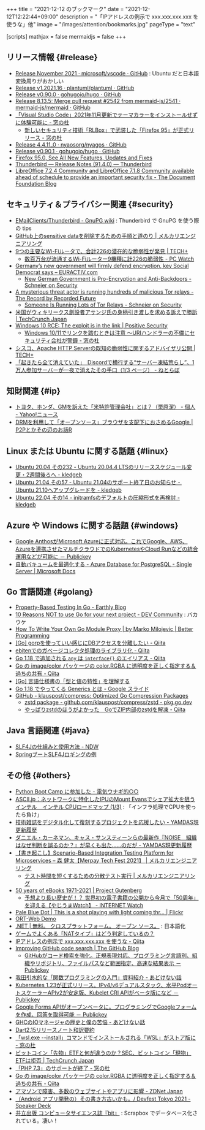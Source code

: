 +++
title = "2021-12-12 のブックマーク"
date =  "2021-12-12T12:22:44+09:00"
description = "「IPアドレスの例示で xxx.xxx.xxx.xxx を使うな」他"
image = "/images/attention/bookmarks.jpg"
pageType = "text"

[scripts]
  mathjax = false
  mermaidjs = false
+++

## リリース情報 {#release}

- [Release November 2021 · microsoft/vscode · GitHub](https://github.com/microsoft/vscode/releases/tag/1.63.0) : Ubuntu だと日本語変換周りがおかしい
- [Release v1.2021.16 · plantuml/plantuml · GitHub](https://github.com/plantuml/plantuml/releases/tag/v1.2021.16)
- [Release v0.90.0 · gohugoio/hugo · GitHub](https://github.com/gohugoio/hugo/releases/tag/v0.90.0)
- [Release 8.13.5: Merge pull request #2542 from mermaid-js/2541 · mermaid-js/mermaid · GitHub](https://github.com/mermaid-js/mermaid/releases/tag/8.13.5)
- [「Visual Studio Code」2021年11月更新でテーマカラーをインストールせずに体験可能に - 窓の杜](https://forest.watch.impress.co.jp/docs/news/1372930.html)
  - [新しいセキュリティ技術「RLBox」で武装した「Firefox 95」が正式リリース - 窓の杜](https://forest.watch.impress.co.jp/docs/news/1372398.html)
- [Release 4.4.11_0 · nyaosorg/nyagos · GitHub](https://github.com/nyaosorg/nyagos/releases/tag/4.4.11_0)
- [Release v0.90.1 · gohugoio/hugo · GitHub](https://github.com/gohugoio/hugo/releases/tag/v0.90.1)
- [Firefox  95.0, See All New Features, Updates and Fixes](https://www.mozilla.org/en-US/firefox/95.0/releasenotes/)
- [Thunderbird — Release Notes (91.4.0) — Thunderbird](https://www.thunderbird.net/en-US/thunderbird/91.4.0/releasenotes/)
- [LibreOffice 7.2.4 Community and LibreOffice 7.1.8 Community available ahead of schedule to provide an important security fix - The Document Foundation Blog](https://blog.documentfoundation.org/blog/2021/12/06/libreoffice-7-2-4-and-7-1-8-community/)

## セキュリティ＆プライバシー関連 {#security}

- [EMailClients/Thunderbird - GnuPG wiki](https://wiki.gnupg.org/EMailClients/Thunderbird) : Thunderbird で GnuPG を使う際の tips
- [GitHub上のsensitive dataを削除するための手順と道のり | メルカリエンジニアリング](https://engineering.mercari.com/blog/entry/20211207-removing-sensitive-data-from-github/)
- [9つの主要なWi-Fiルータで、合計226の潜在的な脆弱性が発見 | TECH+](https://news.mynavi.jp/techplus/article/20211206-2217734/)
  - [数百万台が流通するWi-Fiルーター9機種に計226の脆弱性  - PC Watch](https://pc.watch.impress.co.jp/docs/news/1371876.html)
- [Germany’s new government will firmly defend encryption, key Social Democrat says – EURACTIV.com](https://www.euractiv.com/section/data-protection/interview/germanys-new-government-will-firmly-defend-encryption-key-social-democrat-says/)
  - [New German Government is Pro-Encryption and Anti-Backdoors - Schneier on Security](https://www.schneier.com/blog/archives/2021/12/new-german-government-is-pro-encryption-and-anti-backdoors.html)
- [A mysterious threat actor is running hundreds of malicious Tor relays - The Record by Recorded Future](https://therecord.media/a-mysterious-threat-actor-is-running-hundreds-of-malicious-tor-relays/)
  - [Someone Is Running Lots of Tor Relays - Schneier on Security](https://www.schneier.com/blog/archives/2021/12/someone-is-running-lots-of-tor-relays.html)
- [米国がウィキリークス創設者アサンジ氏の身柄引き渡しを求める訴えで勝訴  |  TechCrunch Japan](https://jp.techcrunch.com/2021/12/11/2021-12-10-us-wins-assange-extradition-appeal/)
- [Windows 10 RCE: The exploit is in the link | Positive Security](https://positive.security/blog/ms-officecmd-rce)
  - [Windows 10/11でリンクを踏むときは注意 ～URIハンドラーの不備にセキュリティ会社が警鐘 - 窓の杜](https://forest.watch.impress.co.jp/docs/news/1373307.html)
- [シスコ、Apache HTTP Serverの既知の脆弱性に関するアドバイザリ公開 | TECH+](https://news.mynavi.jp/techplus/article/20211210-2222944/)
- [「起きたら全て消えていた」　Discordで横行する“サーバー凍結荒らし”、1万人参加サーバーが一夜で消えたその手口（1/3 ページ） - ねとらぼ](https://nlab.itmedia.co.jp/nl/articles/2112/07/news166.html)

## 知財関連 {#ip}

- [トヨタ、ホンダ、GMを訴えた「米特許管理会社」とは？（栗原潔） - 個人 - Yahoo!ニュース](https://news.yahoo.co.jp/byline/kuriharakiyoshi/20211209-00271836)
- [DRMを利用して「オープンソース」ブラウザを支配下におさめるGoogle | P2Pとかその辺のお話R](https://p2ptk.org/copyright/2033)

## Linux または Ubuntu に関する話題 {#linux}

- [Ubuntu 20.04 その232 - Ubuntu 20.04.4 LTSのリリーススケジュール変更・2週間後ろへ - kledgeb](https://kledgeb.blogspot.com/2021/12/ubuntu-2004-232-ubuntu-20044-lts2.html)
- [Ubuntu 21.04 その57 - Ubuntu 21.04のサポート終了日のお知らせ・Ubuntu 21.10へアップグレードを - kledgeb](https://kledgeb.blogspot.com/2021/12/ubuntu-2104-57-ubuntu-2104ubuntu-2110.html)
- [Ubuntu 22.04 その14 - initramfsのデフォルトの圧縮形式を再検討 - kledgeb](https://kledgeb.blogspot.com/2021/12/ubuntu-2204-14-initramfs.html)

## Azure や Windows に関する話題 {#windows}

- [Google AnthosがMicrosoft Azureに正式対応。これでGoogle、AWS、Azureを連携させたマルチクラウドでのKubernetesやCloud Runなどの統合運用などが可能に － Publickey](https://www.publickey1.jp/blog/21/google_anthosmicrosoft_azuregoogleawsazurekubernetescloud_run.html)
- [自動バキュームを最適化する - Azure Database for PostgreSQL - Single Server | Microsoft Docs](https://docs.microsoft.com/ja-jp/azure/postgresql/howto-optimize-autovacuum)

## Go 言語関連 {#golang}

- [Property-Based Testing In Go - Earthly Blog](https://earthly.dev/blog/property-based-testing/)
- [10 Reasons NOT to use Go for your next project - DEV Community](https://dev.to/valeriavg/10-reasons-not-to-use-go-for-your-next-project-313i) : バカウケ
- [How To Write Your Own Go Module Proxy | by Marko Milojevic | Better Programming](https://betterprogramming.pub/how-to-write-your-own-go-module-proxy-ed2d861c577a)
- [[Go] gorpを使っていい感じにDBアクセスを分離したい - Qiita](https://qiita.com/okkn/items/c44add184190cb50bf2b)
- [ebitenでのガベージコレクタ処理のライブラリ化 - Qiita](https://qiita.com/kubohisa/items/959f583fd3f674831d33)
- [Go 1.18 で追加される `any` は `interface{}` のエイリアス - Qiita](https://qiita.com/sg0hsmt/items/06449d7ec8382b68d457)
- [Go の image/color パッケージの color.RGBA に透明度を正しく指定する＆過ちの共有 - Qiita](https://qiita.com/k1350_1023/items/7b4fe395170c495df92c)
- [[Go] 言語仕様書の「型と値の特性」を理解する](https://zenn.dev/senk/articles/33c9dc7ea25dab)
- [Go 1.18 でやってくる Generics とは - Google スライド](https://docs.google.com/presentation/d/e/2PACX-1vT-QbiH2Olure_IACLFclnsuedJkkdopmnDrOOK8ytGDhE2Y595js2w-yQ3gV7fk2GWV0bCLFd58EH-/pub?start=false&loop=false&delayms=3000#slide=id.p)
- [GitHub - klauspost/compress: Optimized Go Compression Packages](https://github.com/klauspost/compress)
  - [zstd package - github.com/klauspost/compress/zstd - pkg.go.dev](https://pkg.go.dev/github.com/klauspost/compress/zstd)
  - [やっぱりzstdのほうがよかった　GoでZIP内部のzstdを解凍 - Qiita](https://qiita.com/saliton/items/f0fa1ee0e5edf67a0978)

## Java  言語関連 {#java}

- [SLF4Jの仕組みと使用方法 - NDW](https://www.nextdoorwith.info/wp/se/slf4j/)
- [SpringブートSLF4Jロギングの例](https://www.codeflow.site/ja/article/spring-boot__spring-boot-slf4j-logging-example)

## その他 {#others}

- [Python Boot Camp に参加した - 電気ウナギ的○○](https://blog.netandfield.com/shar/2021/12/python-boot-camp.html)
- [ASCII.jp：ネットワークに特化したIPUのMount Evansでシェア拡大を狙うインテル　インテル CPUロードマップ (1/3)](https://ascii.jp/elem/000/004/070/4070140/) : 「インフラ処理でCPUを使ったら負け」
- [技術雑誌をデジタル化して復刻するプロジェクトを応援したい - YAMDAS現更新履歴](https://yamdas.hatenablog.com/entry/20211206/techmag)
- [ダニエル・カーネマン、キャス・サンスティーンらの最新作『NOISE　組織はなぜ判断を誤るのか？』が早くも出た……のだが - YAMDAS現更新履歴](https://yamdas.hatenablog.com/entry/20211206/noise)
- [【書き起こし】Scenario-Based Integration Testing Platform for Microservices – 森 健太【Merpay Tech Fest 2021】 | メルカリエンジニアリング](https://engineering.mercari.com/blog/entry/20210928-mtf2021-day5-3/)
  - [テスト時間を短くするための分散テスト実行 | メルカリエンジニアリング](https://engineering.mercari.com/blog/entry/20211206-5aa2ac7efc/)
- [50 years of eBooks 1971-2021 | Project Gutenberg](https://www.gutenberg.org/about/background/50years.html)
  - [予想より長い歴史が！？ 世界初の電子書籍の公開から今月で「50周年」を迎える【やじうまWatch】 - INTERNET Watch](https://internet.watch.impress.co.jp/docs/yajiuma/1371759.html)
- [Pale Blue Dot | This is a shot playing with light coming thr… | Flickr](https://www.flickr.com/photos/shannon_sproule/50969970643)
- [ORT-Web Demo](https://nknytk.github.io/presentations/demo/ort-web/face-detection.html)
- [.NET | 無料。 クロスプラットフォーム。 オープン ソース。](https://dotnet.microsoft.com/ja-jp/) : 日本語化
- [ゲームでよくある「NATタイプ」はどう判定しているの？](https://zenn.dev/yoshd/articles/2859fc5ffd5a6e)
- [IPアドレスの例示で xxx.xxx.xxx.xxx を使うな - Qiita](https://qiita.com/Targoyle/items/1c5454a41ea4519b0c5f)
- [Improving GitHub code search | The GitHub Blog](https://github.blog/2021-12-08-improving-github-code-search/)
  - [GitHubがコード検索を強化。正規表現対応、プログラミング言語別、組織やリポジトリ、ファイルパスなど範囲指定、高速な結果表示 － Publickey](https://www.publickey1.jp/blog/21/github_8.html)
- [我田引水的な「関数プログラミングの入門」資料紹介 - あどけない話](https://kazu-yamamoto.hatenablog.jp/entry/2021/12/09/223621)
- [Kubernetes 1.23が正式リリース。IPv4/v6デュアルスタック、水平PodオートスケーラーAPIv2が安定版、Kubelet CRI APIがベータ版になど － Publickey](https://www.publickey1.jp/blog/21/kubernetes_123ipv4v6podapiv2kubelet_cri_api.html)
- [Google Forms APIがオープンベータに。プログラミングでGoogleフォームを作成、回答を取得可能 － Publickey](https://www.publickey1.jp/blog/21/google_forms_apigoogle.html)
- [GHCのIOマネージャの歴史と僕の苦悩 - あどけない話](https://kazu-yamamoto.hatenablog.jp/entry/2021/12/08/070305)
- [Dart2.15リリースノート和訳要約](https://zenn.dev/r0227n/articles/bc858de9f0dcd7)
- [「wsl.exe --install」コマンドでインストールされる「WSL」がストア版に - 窓の杜](https://forest.watch.impress.co.jp/docs/news/1372718.html)
- [ビットコイン「先物」ETFと何が違うのか？SEC、ビットコイン「現物」ETFは拒否  |  TechCrunch Japan](https://jp.techcrunch.com/2021/12/11/kraken-bitcoin-etf/)
- [「PHP 7.3」のサポートが終了 - 窓の杜](https://forest.watch.impress.co.jp/docs/news/1371712.html)
- [Go の image/color パッケージの color.RGBA に透明度を正しく指定する＆過ちの共有 - Qiita](https://qiita.com/k1350_1023/items/7b4fe395170c495df92c)
- [アマゾンで障害、多数のウェブサイトやアプリに影響 - ZDNet Japan](https://japan.zdnet.com/article/35180523/)
- [（Android アプリ開発の）その書き方古いかも。/ Devfest Tokyo 2021 - Speaker Deck](https://speakerdeck.com/yanzm/devfest-tokyo-2021)
- [共立出版 コンピュータサイエンス誌『bit』](https://scrapbox.io/bitmagazine/) : Scrapbox でデータベース化されている。凄い！
